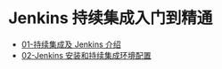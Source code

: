 # Jenkins 持续集成入门到精通

- [01-持续集成及 Jenkins 介绍](01-持续集成及%20Jenkins%20介绍.md)
- [02-Jenkins 安装和持续集成环境配置](02-Jenkins%20安装和持续集成环境配置.md)

